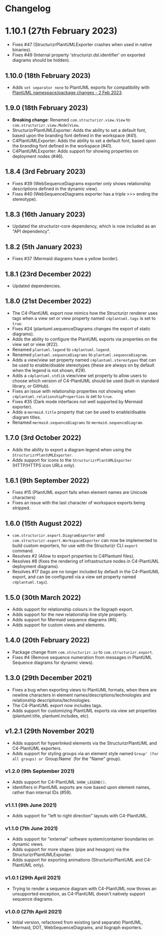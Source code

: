 # Changelog

# 1.10.1 (27th February 2023)

- Fixes #47 (StructurizrPlantUMLExporter crashes when used in native binaries).
- Fixes #49 (Internal property 'structurizr.dsl.identifier' on exported diagrams should be hidden).

## 1.10.0 (18th February 2023)

- Adds `set separator none` to PlantUML exports for compatibility with [PlantUML namespace/package changes - 2 Feb 2023](https://plantuml.com/news).

## 1.9.0 (18th February 2023)

- __Breaking change__: Renamed `com.structurizr.view.View` to `com.structurizr.view.ModelView`.
- StructurizrPlantUMLExporter: Adds the ability to set a default font, based upon the branding font defined in the workspace (#41).
- C4PlantUMLExporter: Adds the ability to set a default font, based upon the branding font defined in the workspace (#41).
- C4PlantUMLExporter: Adds support for showing properties on deployment nodes (#46).

## 1.8.4 (3rd February 2023)

- Fixes #39 (WebSequenceDiagrams exporter only shows relationship descriptions defined in the dynamic view).
- Fixes #40 (WebSequenceDiagrams exporter has a triple >>> ending the stereotype).

## 1.8.3 (16th January 2023)

- Updated the structurizr-core dependency, which is now included as an "API dependency".

## 1.8.2 (5th January 2023)

- Fixes #37 (Mermaid diagrams have a yellow border).

## 1.8.1 (23rd December 2022)

- Updated dependencies.

## 1.8.0 (21st December 2022)

- The C4-PlantUML export now mimics how the Structurizr renderer uses tags when a view set or view property named `c4plantuml.tags` is set to `true`.
- Fixes #24 (plantuml.sequenceDiagrams changes the export of static diagrams).
- Adds the ability to configure the PlantUML exports via properties on the view set or view (#22).
- Renamed `plantuml.legend` to `c4plantuml.legend`.
- Renamed `plantuml.sequenceDiagrams` to `plantuml.sequenceDiagram`.
- Adds a view/view set property named `c4plantuml.stereotypes` that can be used to enable/disable stereotypes (these are always on by default when the legend is not shown; #29).
- Adds a `c4plantuml.stdlib` view/view set property to allow users to choose which version of C4-PlantUML should be used (built-in standard library, or GitHub).
- Fixes an issue with relationship properties not showing when `c4plantuml.relationshipProperties` is set to `true`.
- Fixes #35 (Dark mode interfaces not well supported by Mermaid exporter).
- Adds a `mermaid.title` property that can be used to enable/disable diagram titles.
- Renamed `mermaid.sequenceDiagrams` to `mermaid.sequenceDiagram`.

## 1.7.0 (3rd October 2022)

- Adds the ability to export a diagram legend when using the `StructurizrPlantUMLExporter`.
- Adds support for icons to the  `StructurizrPlantUMLExporter` (HTTP/HTTPS icon URLs only).

## 1.6.1 (9th September 2022)

- Fixes #15 (PlantUML export fails when element names are Unicode characters)
- Fixes an issue with the last character of workspace exports being stripped. 

## 1.6.0 (15th August 2022)

- `com.structurizr.export.DiagramExporter` and `com.structurizr.export.WorkspaceExporter` can now be implemented to build custom exporters, for use with the Structurizr CLI `export` command.
- Resolves #2 (Allow to export properties to C4Plantuml files).
- Resolves #8 (fixes the rendering of infrastructure nodes in C4-PlantUML deployment diagrams).
- Resolves #17 (tags are no longer included by default in the C4-PlantUML export, and can be configured via a view set property named `c4plantuml.tags`).

## 1.5.0 (30th March 2022)

- Adds support for relationship colours in the Ilograph export.
- Adds support for the new relationship line style property.
- Adds support for Mermaid sequence diagrams (#6).
- Adds support for custom views and elements.

## 1.4.0 (20th February 2022)

- Package change from `com.structurizr.io` to `com.structurizr.export`.
- Fixes #4 (Remove sequence numeration from messages in PlantUML Sequence diagrams for dynamic views).

## 1.3.0 (29th December 2021)

- Fixes a bug when exporting views to PlantUML formats, when there are newline characters in element names/descriptions/technologies and relationship descriptions/technologies.
- The C4-PlantUML export now includes tags.
- Adds support for customizing PlantUML exports via view set properties (plantuml.title, plantuml.includes, etc).

## v1.2.1 (29th November 2021)

- Adds support for hyperlinked elements via the StructurizrPlantUML and C4-PlantUML exporters.
- Adds support for styling groups via an element style named `Group' (for all groups) or `Group:Name` (for the "Name" group).

### v1.2.0 (9th September 2021)

- Adds support for C4-PlantUML `SHOW_LEGEND()`.
- Identifiers in PlantUML exports are now based upon element names, rather than internal IDs (#59).

### v1.1.1 (9th June 2021)

- Adds support for "left to right direction" layouts with C4-PlantUML.

### v1.1.0 (7th June 2021)

- Adds support for "external" software system/container boundaries on dynamic views.
- Adds support for more shapes (pipe and hexagon) via the StructurizrPlantUMLExporter.
- Adds support for exporting animations (StructurizrPlantUML and C4-PlantUML only).

### v1.0.1 (29th April 2021)

- Trying to render a sequence diagram with C4-PlantUML now throws an unsupported exception, as C4-PlantUML doesn't natively support sequence diagrams.

### v1.0.0 (27th April 2021)

- Initial version, refactored from existing (and separate) PlantUML, Mermaid, DOT, WebSequenceDiagrams, and Ilograph exporters.